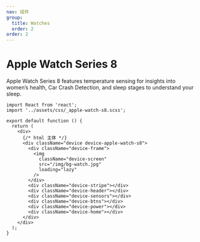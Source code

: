 ```yaml
---
nav: 组件
group:
  title: Watches
  order: 2
order: 2
---
```


# Apple Watch Series 8

Apple Watch Series 8 features temperature sensing for insights into women’s health, Car Crash Detection, and sleep stages to understand your sleep.

```tsx
import React from 'react';
import '../assets/css/_apple-watch-s8.scss';

export default function () {
  return (
    <div>
      {/* html 主体 */}
      <div className="device device-apple-watch-s8">
        <div className="device-frame">
          <img
            className="device-screen"
            src="/img/bg-watch.jpg"
            loading="lazy"
          />
        </div>
        <div className="device-stripe"></div>
        <div className="device-header"></div>
        <div className="device-sensors"></div>
        <div className="device-btns"></div>
        <div className="device-power"></div>
        <div className="device-home"></div>
      </div>
    </div>
  );
}
```
